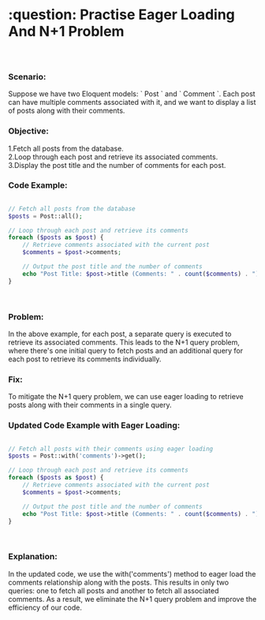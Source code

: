 <h1 style="position:relative; top: -6px" > 
:question: Practise Eager Loading And N+1 Problem
</h1>

<br>
<h3>Scenario:</h3>
Suppose we have two Eloquent models: ` Post `  and ` Comment `. Each post can have multiple comments associated with it, and we want to display a list of posts along with their comments.

<br>
<h3>Objective:</h3>
1.Fetch all posts from the database.
<br>
2.Loop through each post and retrieve its associated comments.
<br>
3.Display the post title and the number of comments for each post.

<br>
<h3>Code Example:</h3>

```php

// Fetch all posts from the database
$posts = Post::all();

// Loop through each post and retrieve its comments
foreach ($posts as $post) {
    // Retrieve comments associated with the current post
    $comments = $post->comments;

    // Output the post title and the number of comments
    echo "Post Title: $post->title (Comments: " . count($comments) . ")\n";
}

```

<br>
<h3>Problem:</h3>
In the above example, for each post, a separate query is executed to retrieve its associated comments. This leads to the N+1 query problem, where there's one initial query to fetch posts and an additional query for each post to retrieve its comments individually.

<br>
<h3>Fix:</h3>
To mitigate the N+1 query problem, we can use eager loading to retrieve posts along with their comments in a single query.
<h3>Updated Code Example with Eager Loading:</h3>

```php

// Fetch all posts with their comments using eager loading
$posts = Post::with('comments')->get();

// Loop through each post and retrieve its comments
foreach ($posts as $post) {
    // Retrieve comments associated with the current post
    $comments = $post->comments;

    // Output the post title and the number of comments
    echo "Post Title: $post->title (Comments: " . count($comments) . ")\n";
}

```

<br>
<h3>Explanation:</h3>
In the updated code, we use the with('comments') method to eager load the comments relationship along with the posts. This results in only two queries: one to fetch all posts and another to fetch all associated comments. As a result, we eliminate the N+1 query problem and improve the efficiency of our code.
